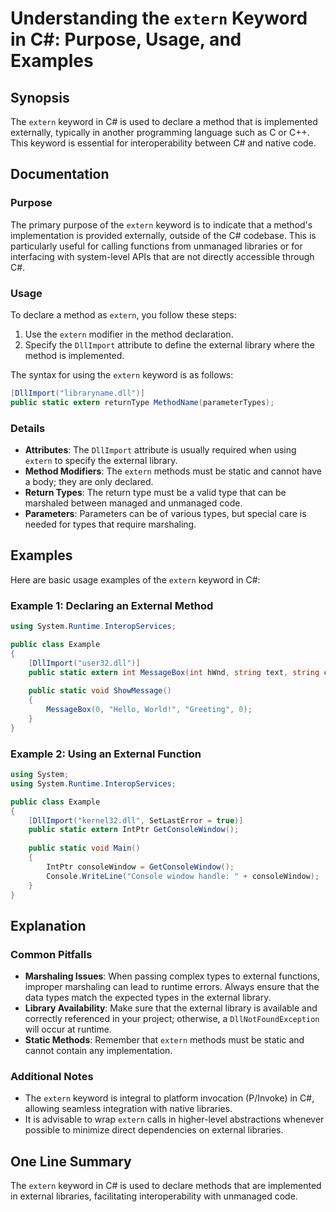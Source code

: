 <!--
Meta Description: # Understanding the `extern` Keyword in C#: Purpose, Usage, and Examples ## Synopsis The `extern` keyword in C# is used to declare a method that is im...
Meta Keywords: extern, external, keyword, static, method
-->

# Understanding the `extern` Keyword in C#: Purpose, Usage, and Examples

## Synopsis
The `extern` keyword in C# is used to declare a method that is implemented externally, typically in another programming language such as C or C++. This keyword is essential for interoperability between C# and native code.

## Documentation
### Purpose
The primary purpose of the `extern` keyword is to indicate that a method's implementation is provided externally, outside of the C# codebase. This is particularly useful for calling functions from unmanaged libraries or for interfacing with system-level APIs that are not directly accessible through C#.

### Usage
To declare a method as `extern`, you follow these steps:
1. Use the `extern` modifier in the method declaration.
2. Specify the `DllImport` attribute to define the external library where the method is implemented.

The syntax for using the `extern` keyword is as follows:

```csharp
[DllImport("libraryname.dll")]
public static extern returnType MethodName(parameterTypes);
```

### Details
- **Attributes**: The `DllImport` attribute is usually required when using `extern` to specify the external library.
- **Method Modifiers**: The `extern` methods must be static and cannot have a body; they are only declared.
- **Return Types**: The return type must be a valid type that can be marshaled between managed and unmanaged code.
- **Parameters**: Parameters can be of various types, but special care is needed for types that require marshaling.

## Examples
Here are basic usage examples of the `extern` keyword in C#:

### Example 1: Declaring an External Method
```csharp
using System.Runtime.InteropServices;

public class Example
{
    [DllImport("user32.dll")]
    public static extern int MessageBox(int hWnd, string text, string caption, int type);
    
    public static void ShowMessage()
    {
        MessageBox(0, "Hello, World!", "Greeting", 0);
    }
}
```

### Example 2: Using an External Function
```csharp
using System;
using System.Runtime.InteropServices;

public class Example
{
    [DllImport("kernel32.dll", SetLastError = true)]
    public static extern IntPtr GetConsoleWindow();
    
    public static void Main()
    {
        IntPtr consoleWindow = GetConsoleWindow();
        Console.WriteLine("Console window handle: " + consoleWindow);
    }
}
```

## Explanation
### Common Pitfalls
- **Marshaling Issues**: When passing complex types to external functions, improper marshaling can lead to runtime errors. Always ensure that the data types match the expected types in the external library.
- **Library Availability**: Make sure that the external library is available and correctly referenced in your project; otherwise, a `DllNotFoundException` will occur at runtime.
- **Static Methods**: Remember that `extern` methods must be static and cannot contain any implementation.

### Additional Notes
- The `extern` keyword is integral to platform invocation (P/Invoke) in C#, allowing seamless integration with native libraries.
- It is advisable to wrap `extern` calls in higher-level abstractions whenever possible to minimize direct dependencies on external libraries.

## One Line Summary
The `extern` keyword in C# is used to declare methods that are implemented in external libraries, facilitating interoperability with unmanaged code.
